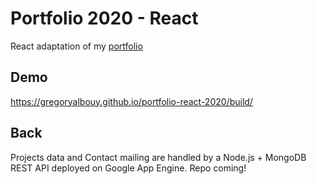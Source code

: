 # Portfolio 2020 - React

React adaptation of my [portfolio](https://github.com/gregoryalbouy/portfolio-wcf-2020)

## Demo

https://gregoryalbouy.github.io/portfolio-react-2020/build/

## Back

Projects data and Contact mailing are handled by a Node.js + MongoDB REST API deployed on Google App Engine. Repo coming!